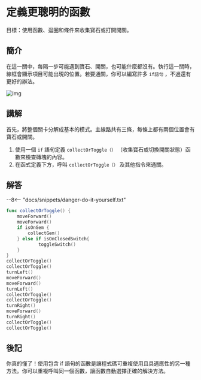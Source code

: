 # 定義更聰明的函數

目標：使用函數、迴圈和條件來收集寶石或打開開關。

## 簡介

在這一關中，每隔一步可能遇到寶石、開關，也可能什麼都沒有。執行這一關時，線框會顯示項目可能出現的位置。若要通關，你可以編寫許多 `if語句` ，不過還有更好的辦法。

![img](https://imagedelivery.net/cdkaXPuFls5qlrh3GM4hfA/a95f18a5-d1c5-4cec-602a-6cbc480f9100/public)

## 講解

首先，將整個關卡分解成基本的模式。主線路共有三條，每條上都有兩個位置會有寶石或開關。

1. 使用一個 `if` 語句定義 `collectOrToggle（）` （收集寶石或切換開關狀態）函數來檢查磚塊的內容。
2. 在函式定義下方，呼叫 `collectOrToggle（）` 及其他指令來通關。

## 解答

--8<-- "docs/snippets/danger-do-it-yourself.txt"

```swift linenums="1"
func collectOrToggle() {
    moveForward()
    moveForward()
    if isOnGem {
        collectGem()
    } else if isOnClosedSwitch{
            toggleSwitch()
    }
}
collectOrToggle()
collectOrToggle()
turnLeft()
moveForward()
moveForward()
turnLeft()
collectOrToggle()
collectOrToggle()
turnRight()
moveForward()
turnRight()
collectOrToggle()
collectOrToggle()
```

## 後記

你真的懂了！使用包含 if 語句的函數是讓程式碼可重複使用且具適應性的另一種方法。你可以重複呼叫同一個函數，讓函數自動選擇正確的解決方法。
